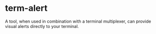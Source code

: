 # term-alert

A tool, when used in combination with a terminal multiplexer, can provide visual alerts directly to your terminal.
